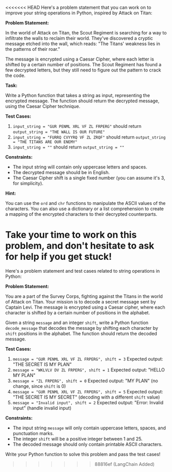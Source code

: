 <<<<<<< HEAD
Here's a problem statement that you can work on to improve your string operations in Python, inspired by Attack on Titan:

**Problem Statement:**

In the world of Attack on Titan, the Scout Regiment is searching for a way to infiltrate the walls to reclaim their world. They've discovered a cryptic message etched into the wall, which reads: "The Titans' weakness lies in the patterns of their roar."

The message is encrypted using a Caesar Cipher, where each letter is shifted by a certain number of positions. The Scout Regiment has found a few decrypted letters, but they still need to figure out the pattern to crack the code.

**Task:**

Write a Python function that takes a string as input, representing the encrypted message. The function should return the decrypted message, using the Caesar Cipher technique.

**Test Cases:**

1. `input_string = "GUR PENML XRL VF ZL FRPERG"` should return `output_string = "THE WALL IS OUR FUTURE"`
2. `input_string = "FURRQ CVYYRQ VF ZL ZRQF"` should return `output_string = "THE TITANS ARE OUR ENEMY"`
3. `input_string = ""` should return `output_string = ""`

**Constraints:**

* The input string will contain only uppercase letters and spaces.
* The decrypted message should be in English.
* The Caesar Cipher shift is a single fixed number (you can assume it's 3, for simplicity).

**Hint:**

You can use the `ord` and `chr` functions to manipulate the ASCII values of the characters. You can also use a dictionary or a list comprehension to create a mapping of the encrypted characters to their decrypted counterparts.

Take your time to work on this problem, and don't hesitate to ask for help if you get stuck!
=======
Here's a problem statement and test cases related to string operations in Python:

**Problem Statement:**

You are a part of the Survey Corps, fighting against the Titans in the world of Attack on Titan. Your mission is to decode a secret message sent by Captain Levi. The message is encrypted using a Caesar cipher, where each character is shifted by a certain number of positions in the alphabet.

Given a string `message` and an integer `shift`, write a Python function `decode_message` that decodes the message by shifting each character by `shift` positions in the alphabet. The function should return the decoded message.

**Test Cases:**

1. `message = "GUR PENML XRL VF ZL FRPERG", shift = 3`
Expected output: "THE SECRET IS MY PLAN"
2. `message = "WKLVLV DV ZL FRPERG", shift = 1`
Expected output: "HELLO MY PLAN"
3. `message = "ZL FRPERG", shift = 0`
Expected output: "MY PLAN" (no change, since `shift` is 0)
4. `message = "GUR PENML XRL VF ZL FRPERG", shift = 5`
Expected output: "THE SECRET IS MY SECRET" (decoding with a different `shift` value)
5. `message = "Invalid input", shift = 2`
Expected output: "Error: Invalid input" (handle invalid input)

**Constraints:**

* The input string `message` will only contain uppercase letters, spaces, and punctuation marks.
* The integer `shift` will be a positive integer between 1 and 25.
* The decoded message should only contain printable ASCII characters.

Write your Python function to solve this problem and pass the test cases!
>>>>>>> 88816ef (LangChain Added)
